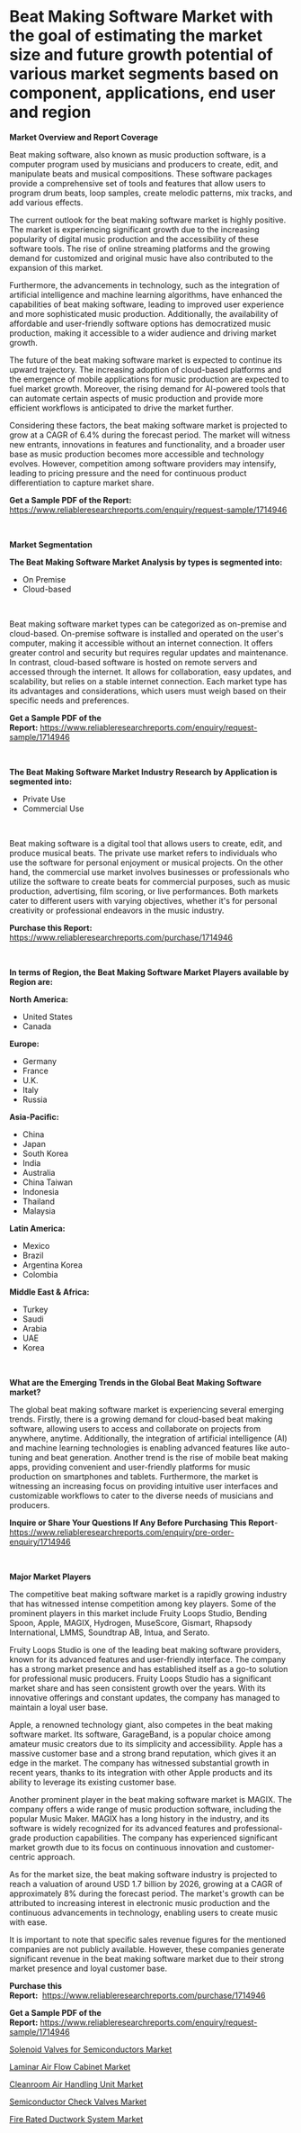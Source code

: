<p><h1>Beat Making Software Market with the goal of estimating the market size and future growth potential of various market segments based on component, applications, end user and region</h1></p><p><strong>Market Overview and Report Coverage</strong></p>
<p><p>Beat making software, also known as music production software, is a computer program used by musicians and producers to create, edit, and manipulate beats and musical compositions. These software packages provide a comprehensive set of tools and features that allow users to program drum beats, loop samples, create melodic patterns, mix tracks, and add various effects.</p><p>The current outlook for the beat making software market is highly positive. The market is experiencing significant growth due to the increasing popularity of digital music production and the accessibility of these software tools. The rise of online streaming platforms and the growing demand for customized and original music have also contributed to the expansion of this market.</p><p>Furthermore, the advancements in technology, such as the integration of artificial intelligence and machine learning algorithms, have enhanced the capabilities of beat making software, leading to improved user experience and more sophisticated music production. Additionally, the availability of affordable and user-friendly software options has democratized music production, making it accessible to a wider audience and driving market growth.</p><p>The future of the beat making software market is expected to continue its upward trajectory. The increasing adoption of cloud-based platforms and the emergence of mobile applications for music production are expected to fuel market growth. Moreover, the rising demand for AI-powered tools that can automate certain aspects of music production and provide more efficient workflows is anticipated to drive the market further.</p><p>Considering these factors, the beat making software market is projected to grow at a CAGR of 6.4% during the forecast period. The market will witness new entrants, innovations in features and functionality, and a broader user base as music production becomes more accessible and technology evolves. However, competition among software providers may intensify, leading to pricing pressure and the need for continuous product differentiation to capture market share.</p></p>
<p><strong>Get a Sample PDF of the Report:</strong> <a href="https://www.reliableresearchreports.com/enquiry/request-sample/1714946">https://www.reliableresearchreports.com/enquiry/request-sample/1714946</a></p>
<p>&nbsp;</p>
<p><strong>Market Segmentation</strong></p>
<p><strong>The Beat Making Software Market Analysis by types is segmented into:</strong></p>
<p><ul><li>On Premise</li><li>Cloud-based</li></ul></p>
<p>&nbsp;</p>
<p><p>Beat making software market types can be categorized as on-premise and cloud-based. On-premise software is installed and operated on the user's computer, making it accessible without an internet connection. It offers greater control and security but requires regular updates and maintenance. In contrast, cloud-based software is hosted on remote servers and accessed through the internet. It allows for collaboration, easy updates, and scalability, but relies on a stable internet connection. Each market type has its advantages and considerations, which users must weigh based on their specific needs and preferences.</p></p>
<p><strong>Get a Sample PDF of the Report:</strong>&nbsp;<a href="https://www.reliableresearchreports.com/enquiry/request-sample/1714946">https://www.reliableresearchreports.com/enquiry/request-sample/1714946</a></p>
<p>&nbsp;</p>
<p><strong>The Beat Making Software Market Industry Research by Application is segmented into:</strong></p>
<p><ul><li>Private Use</li><li>Commercial Use</li></ul></p>
<p>&nbsp;</p>
<p><p>Beat making software is a digital tool that allows users to create, edit, and produce musical beats. The private use market refers to individuals who use the software for personal enjoyment or musical projects. On the other hand, the commercial use market involves businesses or professionals who utilize the software to create beats for commercial purposes, such as music production, advertising, film scoring, or live performances. Both markets cater to different users with varying objectives, whether it's for personal creativity or professional endeavors in the music industry.</p></p>
<p><strong>Purchase this Report:</strong>&nbsp; <a href="https://www.reliableresearchreports.com/purchase/1714946">https://www.reliableresearchreports.com/purchase/1714946</a></p>
<p>&nbsp;</p>
<p><strong>In terms of Region, the Beat Making Software Market Players available by Region are:</strong></p>
<p>
    <p> <strong> North America: </strong>
        <ul>
            <li>United States</li>
            <li>Canada</li>
        </ul>
        </p> 
    <p> <strong> Europe: </strong>
        <ul>
            <li>Germany</li>
            <li>France</li>
            <li>U.K.</li>
            <li>Italy</li>
            <li>Russia</li>
        </ul>
        </p> 
    <p> <strong> Asia-Pacific: </strong>
        <ul>
            <li>China</li>
            <li>Japan</li>
            <li>South Korea</li>
            <li>India</li>
            <li>Australia</li>
            <li>China Taiwan</li>
            <li>Indonesia</li>
            <li>Thailand</li>
            <li>Malaysia</li>
        </ul>
        </p> 
    <p> <strong> Latin America: </strong>
        <ul>
            <li>Mexico</li>
            <li>Brazil</li>
            <li>Argentina Korea</li>
            <li>Colombia</li>
        </ul>
        </p> 
    <p> <strong> Middle East & Africa: </strong>
        <ul>
            <li>Turkey</li>
            <li>Saudi</li>
            <li>Arabia</li>
            <li>UAE</li>
            <li>Korea</li>
        </ul>
    </p>
    </p>
<p>&nbsp;</p>
<p><strong>What are the Emerging Trends in the Global Beat Making Software market?</strong></p>
<p><p>The global beat making software market is experiencing several emerging trends. Firstly, there is a growing demand for cloud-based beat making software, allowing users to access and collaborate on projects from anywhere, anytime. Additionally, the integration of artificial intelligence (AI) and machine learning technologies is enabling advanced features like auto-tuning and beat generation. Another trend is the rise of mobile beat making apps, providing convenient and user-friendly platforms for music production on smartphones and tablets. Furthermore, the market is witnessing an increasing focus on providing intuitive user interfaces and customizable workflows to cater to the diverse needs of musicians and producers.</p></p>
<p><strong>Inquire or Share Your Questions If Any Before Purchasing This Report</strong>- <a href="https://www.reliableresearchreports.com/enquiry/pre-order-enquiry/1714946">https://www.reliableresearchreports.com/enquiry/pre-order-enquiry/1714946</a></p>
<p>&nbsp;</p>
<p><strong>Major Market Players</strong></p>
<p><p>The competitive beat making software market is a rapidly growing industry that has witnessed intense competition among key players. Some of the prominent players in this market include Fruity Loops Studio, Bending Spoon, Apple, MAGIX, Hydrogen, MuseScore, Gismart, Rhapsody International, LMMS, Soundtrap AB, Intua, and Serato. </p><p>Fruity Loops Studio is one of the leading beat making software providers, known for its advanced features and user-friendly interface. The company has a strong market presence and has established itself as a go-to solution for professional music producers. Fruity Loops Studio has a significant market share and has seen consistent growth over the years. With its innovative offerings and constant updates, the company has managed to maintain a loyal user base.</p><p>Apple, a renowned technology giant, also competes in the beat making software market. Its software, GarageBand, is a popular choice among amateur music creators due to its simplicity and accessibility. Apple has a massive customer base and a strong brand reputation, which gives it an edge in the market. The company has witnessed substantial growth in recent years, thanks to its integration with other Apple products and its ability to leverage its existing customer base.</p><p>Another prominent player in the beat making software market is MAGIX. The company offers a wide range of music production software, including the popular Music Maker. MAGIX has a long history in the industry, and its software is widely recognized for its advanced features and professional-grade production capabilities. The company has experienced significant market growth due to its focus on continuous innovation and customer-centric approach.</p><p>As for the market size, the beat making software industry is projected to reach a valuation of around USD 1.7 billion by 2026, growing at a CAGR of approximately 8% during the forecast period. The market's growth can be attributed to increasing interest in electronic music production and the continuous advancements in technology, enabling users to create music with ease.</p><p>It is important to note that specific sales revenue figures for the mentioned companies are not publicly available. However, these companies generate significant revenue in the beat making software market due to their strong market presence and loyal customer base.</p></p>
<p><strong>Purchase this Report:</strong>&nbsp;&nbsp;<a href="https://www.reliableresearchreports.com/purchase/1714946">https://www.reliableresearchreports.com/purchase/1714946</a></p>
<p></p>
<p><strong>Get a Sample PDF of the Report:</strong>&nbsp;<a href="https://www.reliableresearchreports.com/enquiry/request-sample/1714946">https://www.reliableresearchreports.com/enquiry/request-sample/1714946</a></p>
<p><p><a href="https://medium.com/@zoeyjohns1903/solenoid-valves-for-semiconductors-market-the-key-to-successful-business-strategy-forecast-till-2982cd8acd9c">Solenoid Valves for Semiconductors Market</a></p><p><a href="https://medium.com/@guyskiles1918/laminar-air-flow-cabinet-market-comprehensive-assessment-by-type-application-and-geography-3fa8f36b5404">Laminar Air Flow Cabinet Market</a></p><p><a href="https://medium.com/@enosstark1905/cleanroom-air-handling-unit-market-furnishes-information-on-market-share-market-trends-and-market-420184e091cc">Cleanroom Air Handling Unit Market</a></p><p><a href="https://medium.com/@bartlakin/semiconductor-check-valves-market-insight-market-trends-growth-forecasted-from-2023-to-2030-dae4512fd22a">Semiconductor Check Valves Market</a></p><p><a href="https://medium.com/@kaceyrath/fire-rated-ductwork-system-market-size-reveals-the-best-marketing-channels-in-global-industry-663310678637">Fire Rated Ductwork System Market</a></p></p>